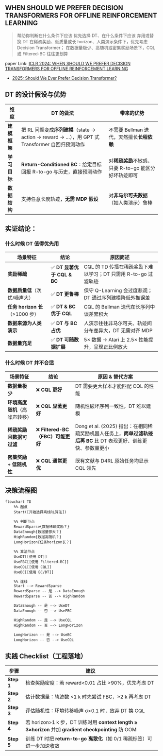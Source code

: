 

## WHEN SHOULD WE PREFER DECISION TRANSFORMERS FOR OFFLINE REINFORCEMENT LEARNING

> 帮助你判断在什么条件下应该 优先选择 DT、在什么条件下应该 弃用或替换 DT
> 在稀疏奖励、低质量或长 horizon、人类演示条件下，优先考虑 Decision Transformer； 
> 在数据量极少、高随机或密集奖励场景下，CQL 或 Filtered-BC 往往更划算

paper Link: [ICLR 2024: WHEN SHOULD WE PREFER DECISION TRANSFORMERS FOR OFFLINE REINFORCEMENT LEARNING](https://arxiv.org/pdf/2305.14550)
- [2025: Should We Ever Prefer Decision Transformer?](https://arxiv.org/abs/2507.10174)



## DT 的设计假设与优势

| 维度       | DT 的做法                                                                     | 带来的优势                             |
| -------- | -------------------------------------------------------------------------- | --------------------------------- |
| **建模框架** | 把 RL 问题变成**序列建模**（state → action → reward → …），用 GPT 式 Transformer 自回归预测动作 | 不需要 Bellman 迭代，天然擅长**长程依赖**       |
| **学习目标** | **Return-Conditioned BC**：给定目标回报 R-to-go 与历史，直接预测动作                        | 对**稀疏奖励**不敏感，只要 R-to-go 能区分好坏轨迹即可 |
| **数据结构** | 支持任意长度轨迹，**无需 MDP 假设**                                                     | 对**非马尔可夫数据**（如人类演示）鲁棒             |


## 实证结论：

### 什么时候 DT 值得优先用

| 场景特征                      | 结论                     | 原因简述                                      |
| ------------------------- | ---------------------- | ----------------------------------------- |
| **奖励稀疏**                  | ✅ **DT 显著优于 CQL & BC** | CQL 的 TD 传播在稀疏奖励下难以学习；DT 只需用 R-to-go 过滤轨迹 |
| **数据质量低**（次优/噪声大）         | ✅ **DT 更鲁棒**           | 保守 Q-Learning 会过度悲观；DT 通过序列建模降低外推误差       |
| **任务 horizon 长**（>1000 步） | ✅ **DT & BC 优于 CQL**   | CQL 的 Bellman 迭代在长序列中误差累积大                |
| **数据来源为人类演示**             | ✅ **DT 与 BC 占优**       | 人演示往往非马尔可夫、轨迹间分布差异大，DT 无需对齐 MDP           |
| **数据量充足**                 | ✅ **DT 可随数据扩展**        | 5× 数据 → Atari 上 2.5× 性能提升，呈现正比例放大         |


### 什么时候 DT 并不合适

| 场景特征              | 结论                         | 原因 & 替代方案                                                                |
| ----------------- | -------------------------- | ------------------------------------------------------------------------ |
| **数据量极少**         | ❌ **CQL 更好**               | DT 需要更大样本才能匹配 CQL 的性能                                                    |
| **环境高度随机**（高噪声转移） | ❌ **CQL 显著更好**             | 随机性破坏序列一致性，DT 难以建模                                                       |
| **稀疏奖励且数据可过滤**    | ❌ **Filtered-BC（FBC）可能更好** | Dong et al. (2025) 指出：在相同稀疏奖励机器人任务上，**简单过滤轨迹后再 BC** 比 DT 表现更好、训练更快、参数量更小 |
| **密集奖励 + 低随机性**   | ❌ **CQL 通常更优**             | 既有文献与 D4RL 原始任务均显示 CQL 领先                                                |


## 决策流程图
```mermaid
flowchart TD
    %% 起点
    Start([开始选择离线RL算法])

    %% 判断节点
    RewardSparse{数据稀疏奖励？}
    DataEnough{数据量够大？}
    HighRandom{数据高随机？}
    LongHorizon{任务horizon长？}

    %% 算法节点
    UseDT[[使用 DT]]
    UseFBC[[使用 Filtered-BC]]
    UseCQL[[使用 CQL]]
    UseBC[[使用 BC/DT]]

    %% 连线
    Start --> RewardSparse
    RewardSparse -- 是 --> DataEnough
    RewardSparse -- 否 --> HighRandom

    DataEnough -- 是 --> UseDT
    DataEnough -- 否 --> UseFBC

    HighRandom -- 是 --> UseCQL
    HighRandom -- 否 --> LongHorizon

    LongHorizon -- 是 --> UseBC
    LongHorizon -- 否 --> UseCQL
```

## 实践 Checklist（工程落地）

| 步骤         | 建议                                                                                         |
| ---------- | ------------------------------------------------------------------------------------------ |
| **Step 1** | 检查奖励密度：若 reward<0.01 占比 >90%，优先考虑 DT                                                       |
| **Step 2** | 估计数据量：轨迹数 <1 k 时先尝试 FBC，≥2 k 再考虑 DT                                                        |
| **Step 3** | 评估随机性：环境转移噪声 σ>0.1 时，放弃 DT 换 CQL                                                           |
| **Step 4** | 若 horizon>1 k 步，DT 训练时用 **context length ≥ 3×horizon** 并加 **gradient checkpointing** 防 OOM |
| **Step 5** | 训练 DT 时把 **return-to-go 离散化**（如 0/1 稀疏标签）可进一步加速收敛                                          |
